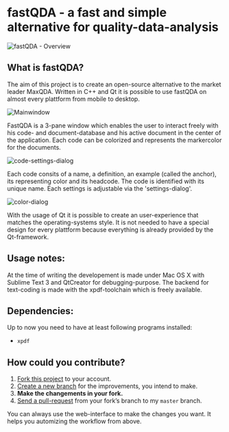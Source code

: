 # fastQDA - a fast and simple alternative for quality-data-analysis 

<p >
  <img align="center" src="https://raw.github.com/gismo141/fastQDA/master/documentation/overview.png" alt="fastQDA - Overview"/>
</p>

## What is fastQDA?
The aim of this project is to create an open-source alternative to the market leader MaxQDA. Written in C++ and Qt it is possible to use fastQDA on almost every plattform from mobile to desktop.

<p >
  <img align="center" src="https://raw.github.com/gismo141/fastQDA/master/documentation/main_window.png" alt="Mainwindow"/>
</p>

FastQDA is a 3-pane window which enables the user to interact freely with his code- and document-database and his active document in the center of the application. Each code can be colorized and represents the markercolor for the documents.

<p >
  <img align="center" src="https://raw.github.com/gismo141/fastQDA/master/documentation/code_settings.png" alt="code-settings-dialog"/>
</p>

Each code consits of a name, a definition, an example (called the anchor), its representing color and its headcode. The code is identified with its unique name. Each settings is adjustable via the 'settings-dialog'.

<p >
  <img align="center" src="https://raw.github.com/gismo141/fastQDA/master/documentation/code_color_settings.png" alt="color-dialog"/>
</p>

With the usage of Qt it is possible to create an user-experience that matches the operating-systems style. It is not needed to have a special design for every plattform because everything is already provided by the Qt-framework.

## Usage notes:
At the time of writing the developement is made under Mac OS X with Sublime Text 3 and QtCreator for debugging-purpose. The backend for text-coding is made with the xpdf-toolchain which is freely available.

## Dependencies:

Up to now you need to have at least following programs installed:

- `xpdf`

## How could you contribute?
1. [Fork this project][fork] to your account.
2. [Create a new branch][branch] for the improvements, you intend to make.
3. **Make the changements in your fork.**
4. [Send a pull-request][pr] from your fork’s branch to my `master` branch.
 
You can always use the web-interface to make the changes you want. It helps you automizing the workflow from above.

[fork]: http://help.github.com/forking/
[branch]: https://help.github.com/articles/creating-and-deleting-branches-within-your-repository
[pr]: http://help.github.com/pull-requests/